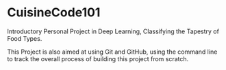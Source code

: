 # CuisineCode101
Introductory Personal Project in Deep Learning, Classifying the Tapestry of Food Types.

This Project is also aimed at using Git and GitHub, using the command line to track the overall process of building this project from scratch.
